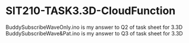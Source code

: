 # SIT210-TASK3.3D-CloudFunction

BuddySubscribeWaveOnly.ino is my answer to Q2 of task sheet for 3.3D
BuddySubscribeWave&Pat.ino is my answer to Q3 of task sheet for 3.3D

